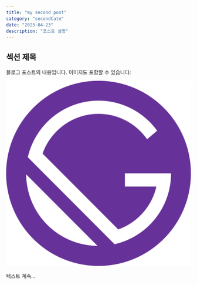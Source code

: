 ```yaml
---
title: "my second post"
category: "secondCate"
date: "2023-04-23"
description: "포스트 설명"
---
```


## 섹션 제목

블로그 포스트의 내용입니다. 이미지도 포함할 수 있습니다:

![이미지 설명](./media/icon.png)

텍스트 계속...
